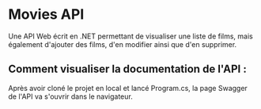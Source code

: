# Movies API
Une API Web écrit en .NET permettant de visualiser une liste de films, mais également d'ajouter des films, d'en modifier ainsi que d'en supprimer.

## Comment visualiser la documentation de l'API : 
Après avoir cloné le projet en local et lancé Program.cs, la page Swagger de l'API va s'ouvrir dans le navigateur. 
